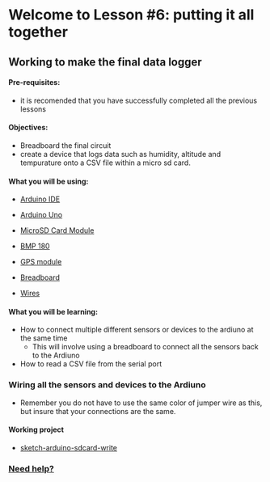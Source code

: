 # Welcome to Lesson #6: putting it all together

## Working to make the final data logger

#### Pre-requisites:
- it is recomended that you have successfully completed all the previous lessons 

#### Objectives:
- Breadboard the final circuit
- create a device that logs data such as humidity, altitude and tempurature onto a CSV file within a micro sd card. 


#### What you will be using:
- [Arduino IDE](https://github.com/StateFarm-STEM/pyinthesky/blob/main/lesson6/screenshots/arduino-ide.png)
- [Arduino Uno](https://github.com/StateFarm-STEM/pyinthesky/blob/main/lesson6/screenshots/arduino-uno-r3.png)
- [MicroSD Card Module](https://github.com/StateFarm-STEM/pyinthesky/blob/main/lesson6/screenshots/bmp180.png)
- [BMP 180](https://github.com/StateFarm-STEM/pyinthesky/blob/main/lesson1/photos/BMP_both.jpg)

- [GPS module](https://github.com/StateFarm-STEM/pyinthesky/blob/main/lesson1/photos/GPS_NEO-6M.JPG)
- [Breadboard](https://github.com/StateFarm-STEM/pyinthesky/blob/main/lesson6/screenshots/breadboard.png)
- [Wires](https://github.com/StateFarm-STEM/pyinthesky/blob/main/lesson3/screenshots/1956-02.jpg)

#### What you will be learning:
- How to connect multiple different sensors or devices to the ardiuno at the same time
  -  This will involve using a breadboard to connect all the sensors back to the Ardiuno
- How to read a CSV file from the serial port

### Wiring all the sensors and devices to the Ardiuno


- Remember you do not have to use the same color of jumper wire as this, but insure that your connections are the same. 

#### Working project
- [sketch-arduino-sdcard-write](https://github.com/StateFarm-STEM/pyinthesky/blob/main/my-workspace/sketch-arduino-sdcard-write/sketch-arduino-sdcard-write.ino)

### [Need help?](https://github.com/StateFarm-STEM/pyinthesky#need-some-help)
